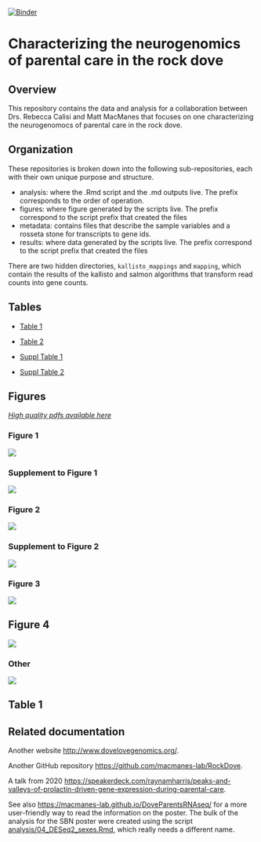 [![Binder](https://mybinder.org/badge_logo.svg)](https://mybinder.org/v2/gh/macmanes-lab/DoveParentsRNAseq/master?urlpath=rstudio)

# Characterizing the neurogenomics of parental care in the rock dove

## Overview

This repository contains the data and analysis for a collaboration between Drs. Rebecca Calisi and Matt MacManes that focuses on one characterizing the neurogenomocs of parental care in the rock dove.

## Organization

These repositories is broken down into the following sub-repositories, each with their own unique purpose and structure.

- analysis: where the .Rmd script and the .md outputs live. The prefix corresponds to the order of operation. 
- figures: where figure generated by the scripts live. The prefix correspond to the script prefix that created the files
- metadata: contains files that describe the sample variables and a rosseta stone for transcripts to gene ids. 
- results: where data generated by the scripts live. The prefix correspond to the script prefix that created the files

There are two hidden directories, `kallisto_mappings` and `mapping`, which contain the results of the kallisto and salmon algorithms that transform read counts into gene counts.  


## Tables


- [Table 1](https://github.com/macmanes-lab/DoveParentsRNAseq/blob/master/results/table1.csv)
- [Table 2](https://github.com/macmanes-lab/DoveParentsRNAseq/blob/master/results/table2.csv)

- [Suppl Table 1](https://github.com/macmanes-lab/DoveParentsRNAseq/blob/master/results/suppltable1.csv)
- [Suppl Table 2](https://github.com/macmanes-lab/DoveParentsRNAseq/blob/master/results/suppltable2.csv)


## Figures 

_[High quality pdfs available here](https://github.com/macmanes-lab/DoveParentsRNAseq/tree/master/figures)_


### Figure 1 

![](./figures/fig1-1.png)


### Supplement to Figure 1 

![](./figures/supplfig-1-1.png)


### Figure 2 

![](./figures/fig2-1.png)



### Supplement to Figure 2 

![](./figures/supplfig-2-1.png)



### Figure 3 

![](./figures/fig3-1.png)


## Figure 4

![](./figures/fig4-1.png)

### Other

![](./figures/images/fig_thumbnail.png)



## Table 1


## Related documentation 

Another website <http://www.dovelovegenomics.org/>.

Another GitHub repository <https://github.com/macmanes-lab/RockDove>. 

A talk from 2020 <https://speakerdeck.com/raynamharris/peaks-and-valleys-of-prolactin-driven-gene-expression-during-parental-care>.

See also <https://macmanes-lab.github.io/DoveParentsRNAseq/> for a more user-friendly way to read the information on the poster. The bulk of the analysis for the SBN poster were created using the script [analysis/04_DESeq2_sexes.Rmd](https://github.com/macmanes-lab/DoveParentsRNAseq/blob/master/analysis/04_DESeq2_sexes.Rmd), which really needs a different name. 